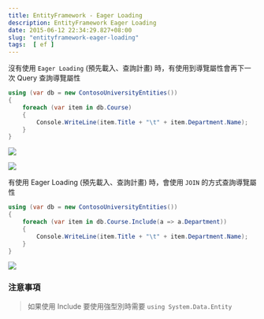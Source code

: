 ```yaml
---
title: EntityFramework - Eager Loading
description: EntityFramework Eager Loading
date: 2015-06-12 22:34:29.827+08:00
slug: "entityframework-eager-loading"
tags:  [ ef ]
---
```


沒有使用 `Eager Loading` (預先載入、查詢計畫) 時，有使用到導覽屬性會再下一次 Query 查詢導覽屬性

```csharp
using (var db = new ContosoUniversityEntities())  
{
    foreach (var item in db.Course)
    {
        Console.WriteLine(item.Title + "\t" + item.Department.Name);
    }
}
```

![](/images/404.webp)

![](/images/404.webp)

有使用 Eager Loading (預先載入、查詢計畫) 時，會使用 `JOIN` 的方式查詢導覽屬性

```csharp
using (var db = new ContosoUniversityEntities())  
{
    foreach (var item in db.Course.Include(a => a.Department))
    {
        Console.WriteLine(item.Title + "\t" + item.Department.Name);
    }
}
```

![](/images/404.webp)

### 注意事項

> 如果使用 Include 要使用強型別時需要 `using System.Data.Entity`